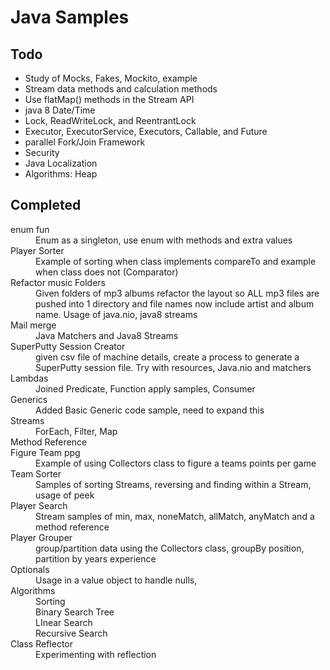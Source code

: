# Java Samples

## Todo
* Study of Mocks, Fakes, Mockito, example
* Stream data methods and calculation methods
* Use flatMap() methods in the Stream API
* java 8 Date/Time
* Lock, ReadWriteLock, and ReentrantLock
* Executor, ExecutorService, Executors, Callable, and Future
* parallel Fork/Join Framework
* Security
* Java Localization
* Algorithms: Heap

## Completed
<dl>
  <dt>enum fun</dt>
  <dd>Enum as a singleton, use enum with methods and extra values</dd>
  <dt>Player Sorter</dt><dd>Example of sorting when class implements compareTo and example when class does not (Comparator)</dd>
  <dt>Refactor music Folders</dt>
  <dd>Given folders of mp3 albums refactor the layout so ALL mp3 files are pushed into 1 directory and file names now include artist and album name.
  Usage of java.nio, java8 streams</dd>
  <dt>Mail merge</dt>
  <dd>Java Matchers and Java8 Streams</dd>
  <dt>SuperPutty Session Creator</dt>
  <dd>given csv file of machine details, create a process to generate a SuperPutty session file.
  Try with resources, Java.nio and matchers</dd>
  <dt>Lambdas</dt>
  <dd>Joined Predicate, Function apply samples, Consumer </dd>
  <dt>Generics</dt>
  <dd>Added Basic Generic code sample, need to expand this</dd>
  <dt>Streams</dt>
  <dd>ForEach, Filter, Map</dd>
  <dt>Method Reference</dt>
  <dt>Figure Team ppg</dt>
  <dd>Example of using Collectors class to figure a teams points per game</dd>
  <dt>Team Sorter</dt>
  <dd>Samples of sorting Streams, reversing and finding within a Stream, usage of peek</dd>
  <dt>Player Search</dt>
  <dd>Stream samples of min, max, noneMatch, allMatch, anyMatch and a method reference</dd>
  <dt>Player Grouper</dt>
  <dd>group/partition data using the Collectors class, groupBy position, partition by years experience</dd>
  <dt>Optionals</dt>
  <dd>Usage in a value object to handle nulls, </dd>
  <dt>Algorithms</dt>
  <dd>Sorting</dd>
  <dd>Binary Search Tree</dd>
  <dd>LInear Search</dd>
  <dd>Recursive Search</dd>
  <dt>Class Reflector</dt>
  <dd>Experimenting with reflection</dd>
</dl>
 
